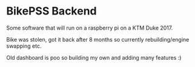 # BikePSS Backend

Some software that will run on a raspberry pi on a KTM Duke 2017.

Bike was stolen, got it back after 8 months so currently rebuilding/engine swapping etc.

Old dashboard is poo so building my own and adding many features :)

